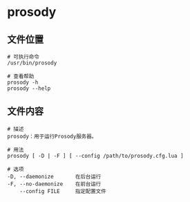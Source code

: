 # prosody

## 文件位置

```
# 可执行命令
/usr/bin/prosody

# 查看帮助
prosody -h
prosody --help
```

## 文件内容

```
# 描述
prosody：用于运行Prosody服务器。

# 用法
prosody [ -D | -F ] [ --config /path/to/prosody.cfg.lua ]

# 选项
-D, --daemonize       在后台运行
-F, --no-daemonize    在前台运行
    --config FILE     指定配置文件
```
